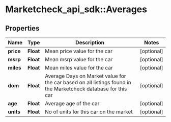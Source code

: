 # Marketcheck_api_sdk::Averages

## Properties
Name | Type | Description | Notes
------------ | ------------- | ------------- | -------------
**price** | **Float** | Mean price value for the car | [optional] 
**msrp** | **Float** | Mean msrp value for the car | [optional] 
**miles** | **Float** | Mean miles value for the car | [optional] 
**dom** | **Float** | Average Days on Market value for the car based on all listings found in the Marketcheck database for this car | [optional] 
**age** | **Float** | Average age of the car | [optional] 
**units** | **Float** | No of units for this car on the market | [optional] 


